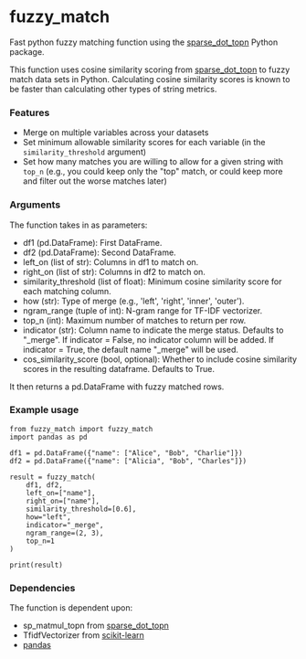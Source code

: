 # fuzzy_match
Fast python fuzzy matching function using the [sparse_dot_topn](https://github.com/ing-bank/sparse_dot_topn) Python package. 

This function uses cosine similarity scoring from [sparse_dot_topn](https://github.com/ing-bank/sparse_dot_topn) to fuzzy match data sets in Python. Calculating cosine similarity scores is known to be faster than calculating other types of string metrics. 

### Features
- Merge on multiple variables across your datasets
- Set minimum allowable similarity scores for each variable (in the `similarity_threshold` argument)
- Set how many matches you are willing to allow for a given string with `top_n` (e.g., you could keep only the "top" match, or could keep more and filter out the worse matches later)

### Arguments
The function takes in as parameters: 
- df1 (pd.DataFrame): First DataFrame.
- df2 (pd.DataFrame): Second DataFrame.
- left_on (list of str): Columns in df1 to match on.
- right_on (list of str): Columns in df2 to match on.
- similarity_threshold (list of float): Minimum cosine similarity score for each matching column.
- how (str): Type of merge (e.g., 'left', 'right', 'inner', 'outer').
- ngram_range (tuple of int): N-gram range for TF-IDF vectorizer.
- top_n (int): Maximum number of matches to return per row.
- indicator (str): Column name to indicate the merge status. Defaults to "_merge". If indicator = False, no indicator column will be added. If indicator = True, the default name "_merge" will be used.
- cos_similarity_score (bool, optional): Whether to include cosine similarity scores in the resulting dataframe. Defaults to True.

It then returns a pd.DataFrame with fuzzy matched rows.

### Example usage

```
from fuzzy_match import fuzzy_match
import pandas as pd 

df1 = pd.DataFrame({"name": ["Alice", "Bob", "Charlie"]})
df2 = pd.DataFrame({"name": ["Alicia", "Bob", "Charles"]})

result = fuzzy_match(
    df1, df2,
    left_on=["name"],
    right_on=["name"],
    similarity_threshold=[0.6],
    how="left",
    indicator="_merge",
    ngram_range=(2, 3),
    top_n=1
)

print(result)
```

### Dependencies
The function is dependent upon:
- sp_matmul_topn from [sparse_dot_topn](https://github.com/ing-bank/sparse_dot_topn)
- TfidfVectorizer from [scikit-learn](https://github.com/scikit-learn/scikit-learn)
- [pandas](https://github.com/pandas-dev/pandas)
